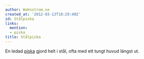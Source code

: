 ```yaml
---
author: Wahnstrom.se
created_at: '2012-03-13T18:29:40Z'
id: Stålpiska
links:
  mention:
  - piska
title: Stålpiska
---
```


En ledad [piska] gjord helt i stål, ofta med ett tungt huvud längst ut.

  [piska]: piska